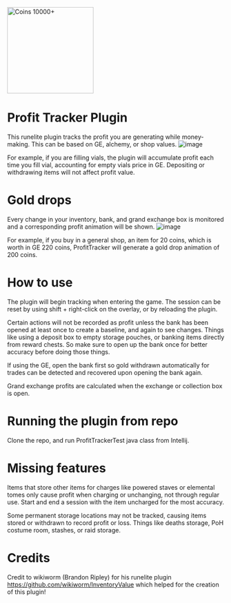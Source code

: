  <img src="https://oldschool.runescape.wiki/images/Coins_detail.png?404bc" width="200" title="Coins 10000+">
 
 
# Profit Tracker Plugin

This runelite plugin tracks the profit you are generating while money-making. This can be based on GE, alchemy, or shop values.
![image](https://user-images.githubusercontent.com/8212109/94357201-5d4c1780-009f-11eb-9c73-17c279edd613.png)

For example, if you are filling vials, the plugin will accumulate profit each time you fill vial, accounting for empty vials price in GE.
Depositing or withdrawing items will not affect profit value.


# Gold drops
Every change in your inventory, bank, and grand exchange box is monitored and a corresponding profit animation will be shown.
![image](https://user-images.githubusercontent.com/8212109/94357070-393c0680-009e-11eb-96a1-8fa7469ee6e1.png)

For example, if you buy in a general shop, an item for 20 coins, which is worth in GE 220 coins, ProfitTracker will generate a gold drop animation of 200 coins.

# How to use
The plugin will begin tracking when entering the game. The session can be reset by using shift + right-click on the overlay, or by reloading the plugin.

Certain actions will not be recorded as profit unless the bank has been opened at least once to create a baseline, and again to see changes. Things like using a deposit box to empty storage pouches, or banking items directly from reward chests. So make sure to open up the bank once for better accuracy before doing those things.

If using the GE, open the bank first so gold withdrawn automatically for trades can be detected and recovered upon opening the bank again.

Grand exchange profits are calculated when the exchange or collection box is open.

# Running the plugin from repo
Clone the repo, and run ProfitTrackerTest java class from Intellij.

# Missing features
Items that store other items for charges like powered staves or elemental tomes only cause profit when charging or unchanging, not through regular use. Start and end a session with the item uncharged for the most accuracy.

Some permanent storage locations may not be tracked, causing items stored or withdrawn to record profit or loss. Things like deaths storage, PoH costume room, stashes, or raid storage.

# Credits
Credit to wikiworm (Brandon Ripley) for his runelite plugin
https://github.com/wikiworm/InventoryValue
which helped for the creation of this plugin!
